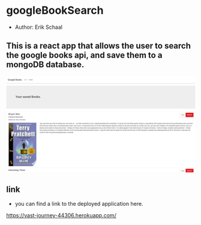 # googleBookSearch

* Author: Erik Schaal

## This is a react app that allows the user to search the google books api, and save them to a mongoDB database.

<img src="./images/Screenshot_Saved_books.png">

## link

* you can find a link to the deployed application here. 

https://vast-journey-44306.herokuapp.com/
